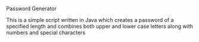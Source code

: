 Password Generator

This is a simple script written in Java which creates a password of a specified length and combines both upper and lower case letters
along with numbers and special characters
